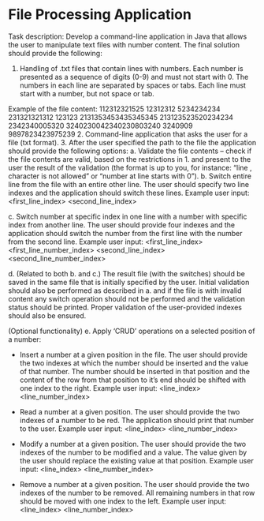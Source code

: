 # File Processing Application 
Task description: 
Develop a command-line application in Java that allows the user to manipulate text files with number content. The final solution should provide the following: 
1. Handling of .txt files that contain lines with numbers. Each number is presented as a sequence of digits (0-9) and must not start with 0. The numbers in each line are separated by spaces or tabs. Each line must start with a number, but not space or tab. 

Example of the file content: 
112312321525 12312312 5234234234 231321321312 123123 2131353453435345345 
213123523520234234 2342340005320 3240230042340230803240 3240909 
9897823423975239 
2. Command-line application that asks the user for a file (txt format). 
3. After the user specified the path to the file the application should provide the following options: 
a. Validate the file contents – check if the file contents are valid, based on the restrictions in 1. and present to the user the result of the validation (the format is up to you, for instance: “line <number>, character <number> is not allowed” or “number at line <number> starts with 0”). 
b. Switch entire line from the file with an entire other line. The user should specify two line indexes and the application should switch these lines. 
Example user input: <first_line_index> <second_line_index> 

c. Switch number at specific index in one line with a number with specific index from another line. The user should provide four indexes and the application should switch the number from the first line with the number from the second line. 
Example user input:  <first_line_index> <first_line_number_index> <second_line_index><second_line_number_index> 

d. (Related to both b. and c.) The result file (with the switches) should be saved in the same file that is initially specified by the user. Initial validation should also be performed as described in a. and if the file is with invalid content any switch operation should not be performed and the validation status should be printed. Proper validation of the user-provided indexes should also be ensured. 

(Optional functionality)
e.  Apply ‘CRUD’ operations on a selected position of a number:
- Insert a number at a given position in the file. The user should provide the two indexes at which the number should be inserted and the value of that number. The number should be inserted in that position and the content of the row from that position to it’s end should be shifted with one index to the right. Example user input:  <line_index> <line_number_index> <number to be inserted> 
- Read a number at a given position. The user should provide the two indexes of a number to be red. The application should print that number to the user. Example user input:  <line_index> <line_number_index> 
- Modify a number at a given position. The user should provide the two indexes of the number to be modified and a value. The value given by the user should replace the existing value at that position. Example user input:  <line_index> <line_number_index> <number to be set> 

- Remove a number at a given position. The user should provide the two indexes of the number to be removed. All remaining numbers in that row should be moved with one index to the left. Example user input:  <line_index> <line_number_index> 


